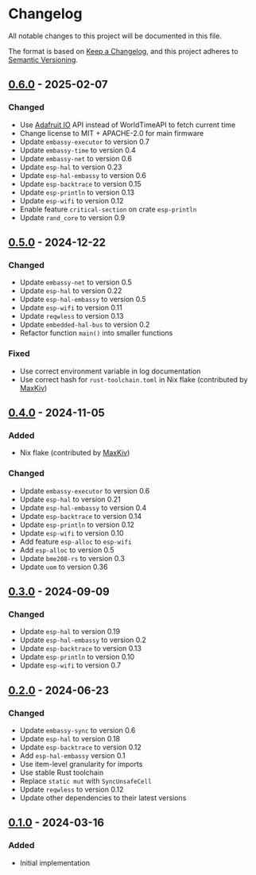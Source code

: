 # Changelog

All notable changes to this project will be documented in this file.

The format is based on [Keep a Changelog](https://keepachangelog.com/en/1.1.0/),
and this project adheres to [Semantic Versioning](https://semver.org/spec/v2.0.0.html).

## [0.6.0] - 2025-02-07

### Changed

- Use [Adafruit IO](https://io.adafruit.com) API instead of WorldTimeAPI to fetch current time
- Change license to MIT + APACHE-2.0 for main firmware
- Update `embassy-executor` to version 0.7
- Update `embassy-time` to version 0.4
- Update `embassy-net` to version 0.6
- Update `esp-hal` to version 0.23
- Update `esp-hal-embassy` to version 0.6
- Update `esp-backtrace` to version 0.15
- Update `esp-println` to version 0.13
- Update `esp-wifi` to version 0.12
- Enable feature `critical-section` on crate `esp-println`
- Update `rand_core` to version 0.9


## [0.5.0] - 2024-12-22

### Changed

- Update `embassy-net` to version 0.5
- Update `esp-hal` to version 0.22
- Update `esp-hal-embassy` to version 0.5
- Update `esp-wifi` to version 0.11
- Update `reqwless` to version 0.13
- Update `embedded-hal-bus` to version 0.2
- Refactor function `main()` into smaller functions

### Fixed

- Use correct environment variable in log documentation
- Use correct hash for `rust-toolchain.toml` in Nix flake (contributed by [MaxKiv](https://github.com/MaxKiv/))


## [0.4.0] - 2024-11-05

### Added

- Nix flake (contributed by [MaxKiv](https://github.com/MaxKiv/))

### Changed

- Update `embassy-executor` to version 0.6
- Update `esp-hal` to version 0.21
- Update `esp-hal-embassy` to version 0.4
- Update `esp-backtrace` to version 0.14
- Update `esp-println` to version 0.12
- Update `esp-wifi` to version 0.10
- Add feature `esp-alloc` to `esp-wifi`
- Add `esp-alloc` to version 0.5
- Update `bme208-rs` to version 0.3
- Update `uom` to version 0.36


## [0.3.0] - 2024-09-09

### Changed

- Update `esp-hal` to version 0.19
- Update `esp-hal-embassy` to version 0.2
- Update `esp-backtrace` to version 0.13
- Update `esp-println` to version 0.10
- Update `esp-wifi` to version 0.7


## [0.2.0] - 2024-06-23

### Changed

- Update `embassy-sync` to version 0.6
- Update `esp-hal` to version 0.18
- Update `esp-backtrace` to version 0.12
- Add `esp-hal-embassy` version 0.1
- Use item-level granularity for imports
- Use stable Rust toolchain
- Replace `static mut` with `SyncUnsafeCell`
- Update `reqwless` to version 0.12
- Update other dependencies to their latest versions


## [0.1.0] - 2024-03-16

### Added

- Initial implementation

[Unreleased]: https://gitlab.com/claudiomattera/esp32c3-embassy
[0.1.0]: https://gitlab.com/claudiomattera/esp32c3-embassy/-/tags/0.1.0
[0.2.0]: https://gitlab.com/claudiomattera/esp32c3-embassy/-/tags/0.2.0
[0.3.0]: https://gitlab.com/claudiomattera/esp32c3-embassy/-/tags/0.3.0
[0.4.0]: https://gitlab.com/claudiomattera/esp32c3-embassy/-/tags/0.4.0
[0.5.0]: https://gitlab.com/claudiomattera/esp32c3-embassy/-/tags/0.5.0
[0.6.0]: https://gitlab.com/claudiomattera/esp32c3-embassy/-/tags/0.6.0
